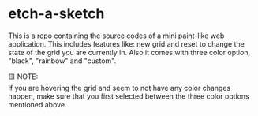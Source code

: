 # etch-a-sketch

This is a repo containing the source codes of a mini paint-like web application. This includes features like: new grid and reset to change the state of the grid you are currently in. Also it comes with three color option, "black", "rainbow" and "custom".

:yellow_square: NOTE:<br>
If you are hovering the grid and seem to not have any color changes happen, make sure that you first selected between the three color options mentioned above.
